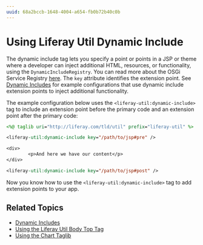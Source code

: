```yaml
---
uuid: 68a2bccb-1648-4004-a654-fb0b72b40c0b
---
```

# Using Liferay Util Dynamic Include

The dynamic include tag lets you specify a point or points in a JSP or theme where a developer can inject additional HTML, resources, or functionality, using the `DynamicIncludeRegistry`. You can read more about the OSGi Service Registry [here](http://docs.spring.io/osgi/docs/current/reference/html/service-registry.html). The `key` attribute identifies the extension point. See [Dynamic Includes](https://help.liferay.com/hc/en-us/articles/360018165711-Dynamic-Includes) for example configurations that use dynamic include extension points to inject additional functionality.

The example configuration below uses the `<liferay-util:dynamic-include>` tag to include an extension point before the primary code and an extension point after the primary code:

```jsp
<%@ taglib uri="http://liferay.com/tld/util" prefix="liferay-util" %>

<liferay-util:dynamic-include key="/path/to/jsp#pre" />

<div>
        <p>And here we have our content</p>
</div>

<liferay-util:dynamic-include key="/path/to/jsp#post" />
```

Now you know how to use the `<liferay-util:dynamic-include>` tag to add extension points to your app.
    
## Related Topics

* [Dynamic Includes](https://help.liferay.com/hc/en-us/articles/360018165711-Dynamic-Includes)
* [Using the Liferay Util Body Top Tag](./liferay-util-body-top.md)
* [Using the Chart Taglib](https://help.liferay.com/hc/en-us/articles/360028832592-Using-the-Chart-Taglib-in-Your-Portlets)
